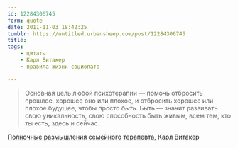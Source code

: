 ```yaml
---
id: 12284306745
form: quote
date: 2011-11-03 18:42:25
tumblr: https://untitled.urbansheep.com/post/12284306745
title: 
tags:
    - цитаты
    - Карл Витакер
    - правила жизни социопата

---
```


<blockquote>
Основная цель любой психотерапии — помочь отбросить прошлое, хорошее оно или плохое, и отбросить хорошее или плохое будущее, чтобы просто <em>быть</em>. Быть — значит развивать свою уникальность, свою способность быть живым, всем тем, кто ты есть, здесь и сейчас.
</blockquote>

 <a href="http://bookap.info/genpsy/vitaker_polnochnye_razmyshleniya_semeynogo_terapevta/">Полночные размышления семейного терапевта</a>, Карл Витакер
